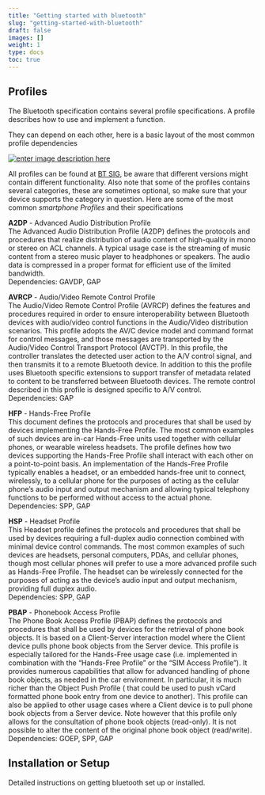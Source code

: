 ```yaml
---
title: "Getting started with bluetooth"
slug: "getting-started-with-bluetooth"
draft: false
images: []
weight: 1
type: docs
toc: true
---
```


## Profiles
The Bluetooth specification contains several profile specifications. A profile describes how to use and implement a function.

They can depend on each other, here is a basic layout of the most common profile dependencies

[![enter image description here][1]][1]


All profiles can be found at [BT SIG][2], be aware that different versions might contain different functionality. Also note that some of the profiles contains several categories, these are sometimes optional, so make sure that your device supports the category in question.
Here are some of the most common *smartphone Profiles* and their specifications

**A2DP** - Advanced Audio Distribution Profile<br>
The Advanced Audio Distribution Profile (A2DP) defines the protocols and procedures that realize distribution of audio content of high-quality in mono or stereo on ACL channels.
A typical usage case is the streaming of music content from a stereo music player to headphones or speakers. The audio data is compressed in a proper format for efficient use of the limited bandwidth.<br>
Dependencies: GAVDP, GAP

**AVRCP** - Audio/Video Remote Control Profile<br>
The Audio/Video Remote Control Profile (AVRCP) defines the features and procedures required in order to ensure interoperability between Bluetooth devices with audio/video control functions in the Audio/Video distribution scenarios.
This profile adopts the AV/C device model and command format for control messages, and those messages are transported by the Audio/Video Control Transport Protocol (AVCTP).
In this profile, the controller translates the detected user action to the A/V control signal, and then transmits it to a remote Bluetooth device. In addition to this the profile uses Bluetooth specific extensions to support transfer of metadata related to content to be transferred between Bluetooth devices. The remote control described in this profile is designed specific to A/V control.<br>
Dependencies: GAP

**HFP** - Hands-Free Profile<br>
This document defines the protocols and procedures that shall be used by devices implementing the Hands-Free Profile. The most common examples of such devices are in-car Hands-Free units used together with cellular phones, or wearable wireless headsets. The profile defines how two devices supporting the Hands-Free Profile shall interact with each other on a point-to-point basis. An implementation of the Hands-Free Profile typically enables a headset, or an embedded hands-free unit to connect, wirelessly, to a cellular phone for the purposes of acting as the cellular phone’s audio input and output mechanism and allowing typical telephony functions to be performed without access to the actual phone.<br>
Dependencies: SPP, GAP

**HSP** - Headset Profile<br>
This Headset profile defines the protocols and procedures that shall be used by devices requiring a full-duplex audio connection combined with minimal device control commands. The most common examples of such devices are headsets, personal computers, PDAs, and cellular phones, though most cellular phones will prefer to use a more advanced profile such as Hands-Free Profile.
The headset can be wirelessly connected for the purposes of acting as the device’s audio input and output mechanism, providing full duplex audio.<br>
Dependencies: SPP, GAP

**PBAP** - Phonebook Access Profile<br>
The Phone Book Access Profile (PBAP) defines the protocols and procedures that shall be used by devices for the retrieval of phone book objects. It is based on a Client-Server interaction model where the Client device pulls phone book objects from the Server device.
This profile is especially tailored for the Hands-Free usage case (i.e. implemented in combination with the “Hands-Free Profile” or the “SIM Access Profile”). It provides numerous capabilities that allow for advanced handling of phone book objects, as needed in the car environment. In particular, it is much richer than the Object Push Profile ( that could be used to push vCard formatted phone book entry from one device to another).
This profile can also be applied to other usage cases where a Client device is to pull phone book objects from a Server device. Note however that this profile only allows for the consultation of phone book objects (read-only). It is not possible to alter the content of the original phone book object (read/write).<br>
Dependencies: GOEP, SPP, GAP


  [1]: http://i.stack.imgur.com/ihq8F.png
  [2]: https://www.bluetooth.com/specifications/adopted-specifications

## Installation or Setup
Detailed instructions on getting bluetooth set up or installed.

